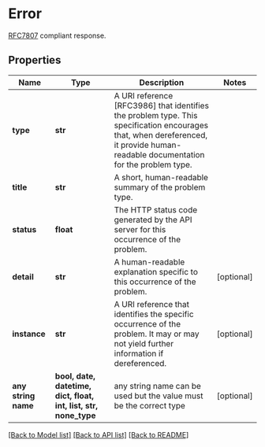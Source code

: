 <!--
 Licensed to the Apache Software Foundation (ASF) under one
 or more contributor license agreements.  See the NOTICE file
 distributed with this work for additional information
 regarding copyright ownership.  The ASF licenses this file
 to you under the Apache License, Version 2.0 (the
 "License"); you may not use this file except in compliance
 with the License.  You may obtain a copy of the License at

   http://www.apache.org/licenses/LICENSE-2.0

 Unless required by applicable law or agreed to in writing,
 software distributed under the License is distributed on an
 "AS IS" BASIS, WITHOUT WARRANTIES OR CONDITIONS OF ANY
 KIND, either express or implied.  See the License for the
 specific language governing permissions and limitations
 under the License.
 -->

# Error

[RFC7807](https://tools.ietf.org/html/rfc7807) compliant response. 

## Properties
Name | Type | Description | Notes
------------ | ------------- | ------------- | -------------
**type** | **str** | A URI reference [RFC3986] that identifies the problem type. This specification encourages that, when dereferenced, it provide human-readable documentation for the problem type.  | 
**title** | **str** | A short, human-readable summary of the problem type. | 
**status** | **float** | The HTTP status code generated by the API server for this occurrence of the problem. | 
**detail** | **str** | A human-readable explanation specific to this occurrence of the problem. | [optional] 
**instance** | **str** | A URI reference that identifies the specific occurrence of the problem. It may or may not yield further information if dereferenced.  | [optional] 
**any string name** | **bool, date, datetime, dict, float, int, list, str, none_type** | any string name can be used but the value must be the correct type | [optional]

[[Back to Model list]](../README.md#documentation-for-models) [[Back to API list]](../README.md#documentation-for-api-endpoints) [[Back to README]](../README.md)


